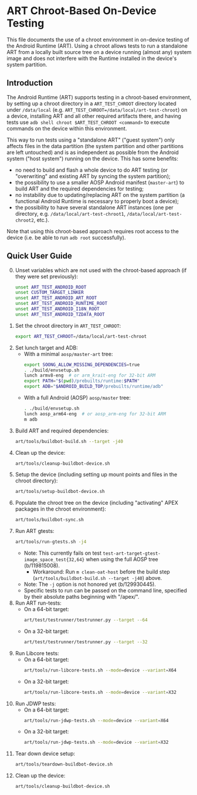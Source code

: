 # ART Chroot-Based On-Device Testing

This file documents the use of a chroot environment in on-device testing of the
Android Runtime (ART). Using a chroot allows tests to run a standalone ART from
a locally built source tree on a device running (almost any) system image and
does not interfere with the Runtime installed in the device's system partition.

## Introduction

The Android Runtime (ART) supports testing in a chroot-based environment, by
setting up a chroot directory in a `ART_TEST_CHROOT` directory located under
`/data/local` (e.g. `ART_TEST_CHROOT=/data/local/art-test-chroot`) on a device,
installing ART and all other required artifacts there, and having tests use `adb
shell chroot $ART_TEST_CHROOT <command>` to execute commands on the device
within this environment.

This way to run tests using a "standalone ART" ("guest system") only affects
files in the data partition (the system partition and other partitions are left
untouched) and is as independent as possible from the Android system ("host
system") running on the device. This has some benefits:

* no need to build and flash a whole device to do ART testing (or "overwriting"
  and existing ART by syncing the system partition);
* the possibility to use a smaller AOSP Android manifest (`master-art`) to build
  ART and the required dependencies for testing;
* no instability due to updating/replacing ART on the system partition (a
  functional Android Runtime is necessary to properly boot a device);
* the possibility to have several standalone ART instances (one per directory,
  e.g. `/data/local/art-test-chroot1`, `/data/local/art-test-chroot2`, etc.).

Note that using this chroot-based approach requires root access to the device
(i.e. be able to run `adb root` successfully).

## Quick User Guide

0. Unset variables which are not used with the chroot-based approach (if they
   were set previously):
   ```bash
   unset ART_TEST_ANDROID_ROOT
   unset CUSTOM_TARGET_LINKER
   unset ART_TEST_ANDROID_ART_ROOT
   unset ART_TEST_ANDROID_RUNTIME_ROOT
   unset ART_TEST_ANDROID_I18N_ROOT
   unset ART_TEST_ANDROID_TZDATA_ROOT
   ```
1. Set the chroot directory in `ART_TEST_CHROOT`:
    ```bash
    export ART_TEST_CHROOT=/data/local/art-test-chroot
    ```
2. Set lunch target and ADB:
    * With a minimal `aosp/master-art` tree:
        ```bash
        export SOONG_ALLOW_MISSING_DEPENDENCIES=true
        . ./build/envsetup.sh
        lunch armv8-eng  # or arm_krait-eng for 32-bit ARM
        export PATH="$(pwd)/prebuilts/runtime:$PATH"
        export ADB="$ANDROID_BUILD_TOP/prebuilts/runtime/adb"
        ```
    * With a full Android (AOSP) `aosp/master` tree:
        ```bash
        . ./build/envsetup.sh
        lunch aosp_arm64-eng  # or aosp_arm-eng for 32-bit ARM
        m adb
        ```
3. Build ART and required dependencies:
    ```bash
    art/tools/buildbot-build.sh --target -j40
    ```
4. Clean up the device:
    ```bash
    art/tools/cleanup-buildbot-device.sh
    ```
5. Setup the device (including setting up mount points and files in the chroot directory):
    ```bash
    art/tools/setup-buildbot-device.sh
    ```
6. Populate the chroot tree on the device (including "activating" APEX packages
   in the chroot environment):
    ```bash
    art/tools/buildbot-sync.sh
    ```
7. Run ART gtests:
    ```bash
    art/tools/run-gtests.sh -j4
    ```
    * Note: This currently fails on test
    `test-art-target-gtest-image_space_test{32,64}` when using the full AOSP
    tree (b/119815008).
        * Workaround: Run `m clean-oat-host` before the build step
        (`art/tools/buildbot-build.sh --target -j40`) above.
    * Note: The `-j` option is not honored yet (b/129930445).
    * Specific tests to run can be passed on the command line, specified by
    their absolute paths beginning with "/apex/".
8. Run ART run-tests:
    * On a 64-bit target:
        ```bash
        art/test/testrunner/testrunner.py --target --64
        ```
    * On a 32-bit target:
        ```bash
        art/test/testrunner/testrunner.py --target --32
        ```
9. Run Libcore tests:
    * On a 64-bit target:
        ```bash
        art/tools/run-libcore-tests.sh --mode=device --variant=X64
        ```
    * On a 32-bit target:
        ```bash
        art/tools/run-libcore-tests.sh --mode=device --variant=X32
        ```
10. Run JDWP tests:
    * On a 64-bit target:
        ```bash
        art/tools/run-jdwp-tests.sh --mode=device --variant=X64
        ```
    * On a 32-bit target:
        ```bash
        art/tools/run-jdwp-tests.sh --mode=device --variant=X32
        ```
11. Tear down device setup:
    ```bash
    art/tools/teardown-buildbot-device.sh
    ```
12. Clean up the device:
    ```bash
    art/tools/cleanup-buildbot-device.sh
    ```
